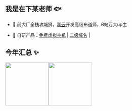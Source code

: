 ## 我是在下某老师 🐟

- 🐧 前大厂全栈攻城狮，<a target="_blank" href="http://qing-yun.top">氢云</a>开发高级布道师，B站万大up主

- 🤖 自研产品：<a target="_blank" href="http://free.qing-yun.top">免费虚拟主机</a> | <a target="_blank" href="https://ejym.fun">二级域名</a> | 


## 今年汇总 ✨

<img align="" height="137px" src="https://github-readme-stats.vercel.app/api?username=liyupi&hide_title=true&hide_border=true&show_icons=true&include_all_commits=true&line_height=21&bg_color=0,EC6C6C,FFD479,FFFC79,73FA79&theme=graywhite&locale=cn" /><img align="" height="137px" src="https://github-readme-stats.vercel.app/api/top-langs/?username=liyupi&hide_title=true&hide_border=true&layout=compact&bg_color=0,73FA79,73FDFF,D783FF&theme=graywhite&locale=cn" />
